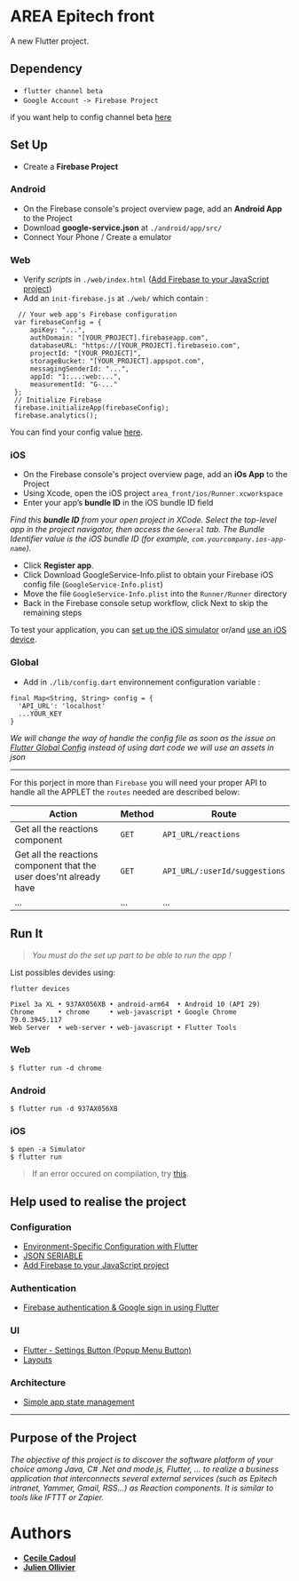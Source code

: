# **AREA Epitech front**

A new Flutter project.

## **Dependency**

- `flutter channel beta`
- `Google Account -> Firebase Project`

if you want help to config channel beta [here](https://flutter.dev/docs/get-started/web)

## **Set Up**

- Create a **Firebase Project**

### **Android**

- On the Firebase console's project overview page, add an **Android App** to the Project
- Download **google-service.json** at `./android/app/src/`
- Connect Your Phone / Create a emulator

### **Web**

- Verify _scripts_ in `./web/index.html` ([Add Firebase to your JavaScript project](https://firebase.google.com/docs/web/setup#from-the-cdn))
- Add an `init-firebase.js` at `./web/` which contain :

```
  // Your web app's Firebase configuration
 var firebaseConfig = {
     apiKey: "...",
     authDomain: "[YOUR_PROJECT].firebaseapp.com",
     databaseURL: "https://[YOUR_PROJECT].firebaseio.com",
     projectId: "[YOUR_PROJECT]",
     storageBucket: "[YOUR_PROJECT].appspot.com",
     messagingSenderId: "...",
     appId: "1:...:web:...",
     measurementId: "G-..."
 };
 // Initialize Firebase
 firebase.initializeApp(firebaseConfig);
 firebase.analytics();
```

You can find your config value [here](http://support.google.com/firebase/answer/7015592).

### **iOS**

- On the Firebase console's project overview page, add an **iOs App** to the Project
- Using Xcode, open the iOS project `area_front/ios/Runner.xcworkspace`
- Enter your app’s **bundle ID** in the iOS bundle ID field

_Find this **bundle ID** from your open project in XCode. Select the top-level app in the project navigator, then access the `General` tab. The Bundle Identifier value is the iOS bundle ID (for example, `com.yourcompany.ios-app-name`)._

- Click **Register app**.
- Click Download GoogleService-Info.plist to obtain your Firebase iOS config file (`GoogleService-Info.plist`)
- Move the file `GoogleService-Info.plist` into the `Runner/Runner` directory
- Back in the Firebase console setup workflow, click Next to skip the remaining steps

To test your application, you can [set up the iOS simulator](https://flutter.dev/docs/get-started/install/macos#set-up-the-ios-simulator) or/and [use an iOS device](https://flutter.dev/docs/get-started/install/macos#deploy-to-ios-devices).

### **Global**

- Add in `./lib/config.dart` environnement configuration variable :
```
final Map<String, String> config = {
  'API_URL': 'localhost'
  ...YOUR_KEY
}
```
*We will change the way of handle the config file as soon as the issue on [Flutter Global Config](https://github.com/Ephenodrom/Flutter-Global-Config/issues/9) instead of using dart code we will use an assets in json*

----

For this porject in more than `Firebase` you will need your proper API to handle all the APPLET the `routes` needed are described below:

| Action                                                             | Method | Route                         |
| ------------------------------------------------------------------ | ------ | ----------------------------- |
| Get all the reactions component                                    | `GET`  | `API_URL/reactions`           |
| Get all the reactions component that the user does'nt already have | `GET`  | `API_URL/:userId/suggestions` |
| ...                                                                | ...    | ...                           |

## **Run It**

> _You must do the set up part to be able to run the app !_

List possibles devides using:

```
flutter devices

Pixel 3a XL • 937AX056XB • android-arm64  • Android 10 (API 29)
Chrome      • chrome     • web-javascript • Google Chrome 79.0.3945.117
Web Server  • web-server • web-javascript • Flutter Tools
```

### **Web**

```
$ flutter run -d chrome
```

### **Android**

```
$ flutter run -d 937AX056XB
```

### **iOS**

```
$ open -a Simulator
$ flutter run
```
> If an error occured on compilation, try [this](https://github.com/flutter/flutter/issues/41383#issuecomment-549432413).

## **Help used to realise the project**

### Configuration

- [Environment-Specific Configuration with Flutter](https://flutterigniter.com/env-specific-configuration/)
- [JSON SERIABLE](https://pub.dev/packages/json_serializable#-readme-tab-)
- [Add Firebase to your JavaScript project](https://firebase.google.com/docs/web/setup#from-the-cdn)

### Authentication

- [Firebase authentication & Google sign in using Flutter](https://blog.codemagic.io/firebase-authentication-google-sign-in-using-flutter/)

### UI

- [Flutter - Settings Button (Popup Menu Button)](https://www.youtube.com/watch?v=CpjfR5rG2lM)
- [Layouts](https://flutter.dev/docs/development/ui/layout)

### Architecture

- [Simple app state management](https://flutter.dev/docs/development/data-and-backend/state-mgmt/simple)

---

## **Purpose of the Project**

_The objective of this project is to discover the software platform of your choice among Java, C# .Net and mode.js, Flutter, ... to realize a business application that interconnects several external services (such as Epitech intranet, Yammer, Gmail, RSS...) as Reaction components.
It is similar to tools like IFTTT or Zapier._

# Authors

* **[Cecile Cadoul](cecile.cadoul@epitech.eu)**
* **[Julien Ollivier](julien.ollivier@epitech.eu)**
